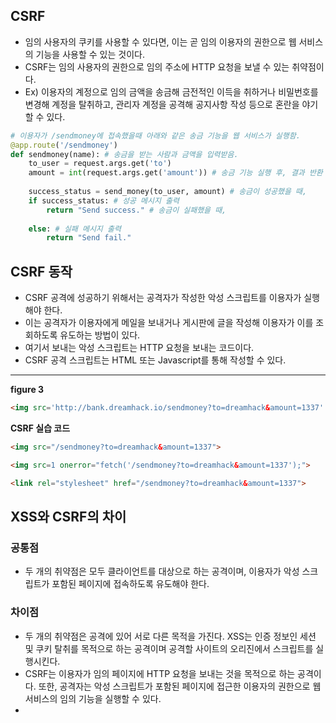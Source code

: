 ## CSRF

- 임의 사용자의 쿠키를 사용할 수 있다면, 이는 곧 임의 이용자의 권한으로 웹 서비스의 기능을 사용할 수 있는 것이다.
- CSRF는 임의 사용자의 권한으로 임의 주소에 HTTP 요청을 보낼 수 있는 취약점이다. 
- Ex) 이용자의 계정으로 임의 금액을 송금해 금전적인 이득을 취하거나 비밀번호를 변경해 계정을 탈취하고, 관리자 계정을 공격해 공지사항 작성 등으로 혼란을 야기할 수 있다.
```python
# 이용자가 /sendmoney에 접속했을때 아래와 같은 송금 기능을 웹 서비스가 실행함.
@app.route('/sendmoney')
def sendmoney(name): # 송금을 받는 사람과 금액을 입력받음. 
	to_user = request.args.get('to') 
	amount = int(request.args.get('amount')) # 송금 기능 실행 후, 결과 반환 
	
	success_status = send_money(to_user, amount) # 송금이 성공했을 때, 
	if success_status: # 성공 메시지 출력 
		return "Send success." # 송금이 실패했을 때, 
		
	else: # 실패 메시지 출력 
		return "Send fail."
```

## CSRF 동작

- CSRF 공격에 성공하기 위해서는 공격자가 작성한 악성 스크립트를 이용자가 실행해야 한다. 
- 이는 공격자가 이용자에게 메일을 보내거나 게시판에 글을 작성해 이용자가 이를 조회하도록 유도하는 방법이 있다.
- 여기서 보내는 악성 스크립트는 HTTP 요청을 보내는 코드이다.
- CSRF 공격 스크립트는 HTML 또는 Javascript를 통해 작성할 수 있다. 
- ---
**figure 3**
```HTML
<img src='http://bank.dreamhack.io/sendmoney?to=dreamhack&amount=1337' width=0px height=0px>
```

**CSRF 실습 코드**
```html
<img src="/sendmoney?to=dreamhack&amount=1337">

<img src=1 onerror="fetch('/sendmoney?to=dreamhack&amount=1337');">

<link rel="stylesheet" href="/sendmoney?to=dreamhack&amount=1337">
```

## XSS와 CSRF의 차이

### 공통점

- 두 개의 취약점은 모두 클라이언트를 대상으로 하는 공격이며, 이용자가 악성 스크립트가 포함된 페이지에 접속하도록 유도해야 한다.

### 차이점

- 두 개의 취약점은 공격에 있어 서로 다른 목적을 가진다. XSS는 인증 정보인 세션 및 쿠키 탈취를 목적으로 하는 공격이며 공격할 사이트의 오리진에서 스크립트를 실행시킨다.
- CSRF는 이용자가 임의 페이지에 HTTP 요청을 보내는 것을 목적으로 하는 공격이다. 또한, 공격자는 악성 스크립트가 포함된 페이지에 접근한 이용자의 권한으로 웹 서비스의 임의 기능을 실행할 수 있다.
- 
